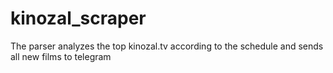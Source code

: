 # kinozal_scraper
The parser analyzes the top kinozal.tv according to the schedule and sends all new films to telegram
